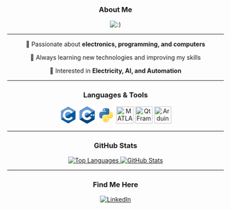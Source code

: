 <div align="center"> 

### About Me  
 <div>
    <img src="https://github.com/user-attachments/assets/027eed14-3b55-4419-9831-fed9560644c3" width="300" title=":)" style="max-width: 100%;"/>
  </div>

--- 


<div>
    <p>🔹 Passionate about <strong>electronics, programming, and computers</strong></p>
    <p>🔹 Always learning new technologies and improving my skills</p>
    <p>🔹 Interested in <strong>Electricity, AI, and Automation</strong></p> 
</div>

---

### Languages & Tools
  <!-- Languages -->
  <img src="https://raw.githubusercontent.com/devicons/devicon/master/icons/c/c-original.svg" width="40" height="40" title="C Programming Language" style="max-width: 100%;"/>
  <img src="https://raw.githubusercontent.com/devicons/devicon/master/icons/cplusplus/cplusplus-original.svg" width="40" height="40" title="C++ Programming Language" style="max-width: 100%;"/>
  <img src="https://raw.githubusercontent.com/devicons/devicon/master/icons/python/python-original.svg" width="40" height="40" title="Python Programming Language" style="max-width: 100%;"/>  

  <!-- Tools -->
  <img src="https://cdn.jsdelivr.net/gh/devicons/devicon/icons/matlab/matlab-original.svg" width="40" height="40" title="MATLAB" style="max-width: 100%;"/>
  <img src="https://cdn.jsdelivr.net/gh/devicons/devicon/icons/qt/qt-original.svg" width="40" height="40" title="Qt Framework" style="max-width: 100%;"/>
  <img src="https://cdn.jsdelivr.net/gh/devicons/devicon/icons/arduino/arduino-original.svg" width="40" height="40" title="Arduino" style="max-width: 100%;"/>

---

### GitHub Stats
   <!-- Languages -->
   <a href="https://github.com/t-ros">
    <picture>
      <source media="(prefers-color-scheme: dark)" srcset="https://github-readme-stats.vercel.app/api/top-langs?username=t-ros&show_icons=true&locale=en&layout=compact&theme=dark&bg_color=00000000&card_width=320&cache_seconds=1800">
      <source media="(prefers-color-scheme: light)" srcset="https://github-readme-stats.vercel.app/api/top-langs?username=t-ros&show_icons=true&locale=en&layout=compact&theme=default&bg_color=00000000&card_width=320&cache_seconds=1800">
      <img height="200" align="center" src="https://github-readme-stats.vercel.app/api/top-langs?username=t-ros&show_icons=true&locale=en&layout=compact&theme=default&bg_color=00000000&card_width=320&cache_seconds=1800" width="49%" style="vertical-align: top;" alt="Top Languages"/>
    </picture>
  </a>
  <!-- Stats -->
  <a href="https://github.com/t-ros">
    <picture>
      <source media="(prefers-color-scheme: dark)" srcset="https://github-readme-stats.vercel.app/api?username=t-ros&show_icons=true&theme=dark&bg_color=00000000&card_width=320&cache_seconds=3600">
      <source media="(prefers-color-scheme: light)" srcset="https://github-readme-stats.vercel.app/api?username=t-ros&show_icons=true&theme=default&bg_color=00000000&card_width=320&cache_seconds=3600">
      <img height="200" align="center" src="https://github-readme-stats.vercel.app/api?username=t-ros&show_icons=true&theme=default&bg_color=0000000&card_width=320&cache_seconds=3600" width="49%" style="vertical-align: top;" alt="GitHub Stats"/>
    </picture>
  </a>

---

### Find Me Here 
  <a href="https://www.linkedin.com/in/diogo-monteiroo" target="_blank" title="LinkedIn Profile">
    <img src="https://upload.wikimedia.org/wikipedia/commons/c/ca/LinkedIn_logo_initials.png" alt="LinkedIn" width="40" height="40" style="max-width: 100%;"/>
  </a>
